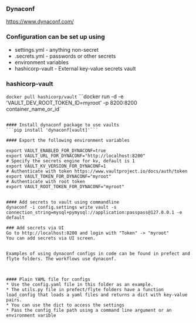 ### Dynaconf

https://www.dynaconf.com/


### Configuration can be set up using
* settings.yml - anything non-secret
* .secrets.yml - passwords or other secrets
* environment variables
* hashicorp-vault - External key-value secrets vault


### hashicorp-vault 
```docker pull hashicorp/vault```
```docker run -d -e 'VAULT_DEV_ROOT_TOKEN_ID=myroot' -p 8200:8200 container_name_or_id`
```

#### Install dynaconf package to use vaults
```pip install 'dynaconf[vault]'```

#### Export the following environment variables

export VAULT_ENABLED_FOR_DYNACONF=true
export VAULT_URL_FOR_DYNACONF="http://localhost:8200"
# Specify the secrets engine for kv, default is 1
export VAULT_KV_VERSION_FOR_DYNACONF=1
# Authenticate with token https://www.vaultproject.io/docs/auth/token
export VAULT_TOKEN_FOR_DYNACONF="myroot"
# Authenticate with root token
export VAULT_ROOT_TOKEN_FOR_DYNACONF="myroot"


#### Add secrets to vault using commandline
dynaconf -i config.settings write vault -s connection_string=mysql+pymysql://application:passpass@127.0.0.1 -e default

### Add secrets via UI
Go to http://localhost:8200 and login with "Token" -> "myroot"
You can add secrets via UI screen. 


Examples of using dynaconf configs in code can be found in prefect and flyte folders. The workflows use dynaconf.



#### Plain YAML file for configs
* Use the config.yaml file in this folder as an example.
* The utils.py file in prefect/flyte folders have a function load_config that loads a yaml files and returns a dict with key-value pairs. 
* You can use the dict to access the settings
* Pass the config file path using a command line argument or an environment varible

